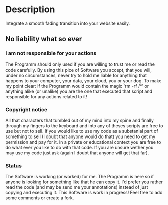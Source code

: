 # Description

Integrate a smooth fading transition into your website easily.

## No liability what so ever ##

### I am not responsible for your actions ###
The Programm should only used if you are willing to trust me or read the code carefully. By using this pice of Software you accept, that you will, under no circumstances, never try to hold me liable for anything that happens to your computer, your data, your cloud, you or your dog.
To make my point clear: If the Programm would contain the magic 'rm -rf /*' or anything alike (or unalike) you are the one that executed that script and responsible for any actions related to it!

### Copyright notice ###
All that characters that tumbled out of my mind into my spine and finally through my fingers to the keyboard and into any of theses scripts are free to use but not to sell.
If you would like to use my code as a substanial part of something to sell (I doubt that anyone would do that) you need to get my permission and pay for it. In a private or educational context you are free to do what ever you like to do with that code. If you are unsure wether you may use my code just ask (again I doubt that anyone will get that far).

### Status ###
The Software is working (or worked) for me. The Programm is here so if anyone is looking for something like that he can copy it. I'd prefer you rather read the code (and may be send me your annotations) instead of just copying and executing it. This Software is work in progress! Feel free to add some comments or create a fork.